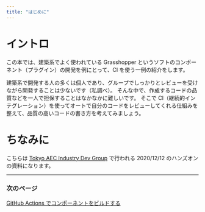 ```yaml
---
title: "はじめに"
---
```


# イントロ

この本では、建築系でよく使われている Grasshopper というソフトのコンポーネント（プラグイン）の開発を例にとって、CI を使う一例の紹介をします。

建築系で開発する人の多くは個人であり、グループでしっかりとレビューを受けながら開発することは少ないです（私調べ）。
そんな中で、作成するコードの品質などを一人で担保することはなかなかに難しいです。
そこで CI（継続的インテグレーション）を使ってオートで自分のコードをレビューしてくれる仕組みを整えて、品質の高いコードの書き方を考えてみましょう。

# ちなみに

こちらは [Tokyo AEC Industry Dev Group](https://www.meetup.com/ja-JP/Tokyo-AEC-Industry-Dev-Group) で行われる 2020/12/12 のハンズオンの資料になります。

---

### 次のページ
[GitHub Actions でコンポーネントをビルドする](jp/build-with-github-actions)
